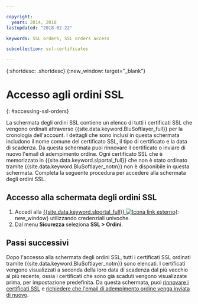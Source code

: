 ```yaml
---

copyright:
  years: 2014, 2018
lastupdated: "2018-02-22"

keywords: SSL orders, SSL orders access

subcollection: ssl-certificates

---
```


{:shortdesc: .shortdesc}
{:new_window: target="_blank"}

# Accesso agli ordini SSL
{: #accessing-ssl-orders}

La schermata degli ordini SSL contiene un elenco di tutti i certificati SSL che vengono ordinati attraverso {{site.data.keyword.BluSoftlayer_full}} per la cronologia dell'account. I dettagli che sono inclusi in questa schermata includono il nome comune del certificato SSL, il tipo di certificato e la data di scadenza. Da questa schermata puoi rinnovare il certificato o inviare di nuovo l'email di adempimento ordine. Ogni certificato SSL che è memorizzato in {{site.data.keyword.slportal_full}} che non è stato ordinato tramite {{site.data.keyword.BluSoftlayer_notm}} non è disponibile in questa schermata. Completa la seguente procedura per accedere alla schermata degli ordini SSL.

## Accesso alla schermata degli ordini SSL

1. Accedi alla [{{site.data.keyword.slportal_full}} ![Icona link esterno](../../icons/launch-glyph.svg "Icona link esterno")](https://control.softlayer.com/){: new_window} utilizzando credenziali univoche.
2. Dal menu **Sicurezza** seleziona **SSL > Ordini**.

## Passi successivi

Dopo l'accesso alla schermata degli ordini SSL, tutti i certificati SSL ordinati tramite {{site.data.keyword.BluSoftlayer_notm}} sono elencati. I certificati vengono visualizzati a seconda della loro data di scadenza dal più vecchio al più recente, ossia i certificati che sono già scaduti vengono visualizzate prima, per impostazione predefinita. Da questa schermata, puoi [rinnovare i certificati SSL](/docs/infrastructure/ssl-certificates?topic=ssl-certificates-renewing-ssl-certificates) e [richiedere che l'email di adempimento ordine venga inviata di nuovo](/docs/infrastructure/ssl-certificates?topic=ssl-certificates-requesting-an-ssl-certificate-fulfillment-email).

